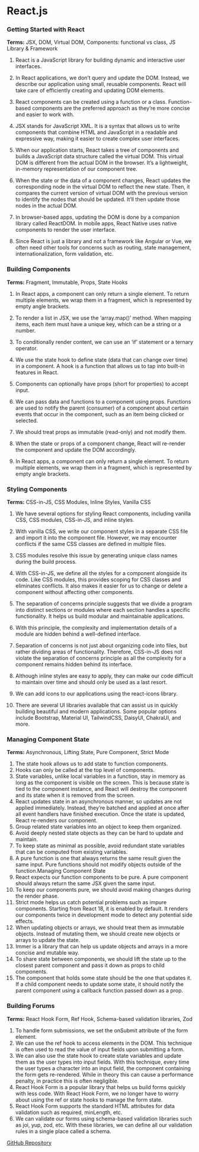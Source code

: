 # React.js

### Getting Started with React

**Terms:** JSX, DOM, Virtual DOM, Components: functional vs class, JS Library & Framework

1. React is a JavaScript library for building dynamic and interactive user interfaces.

1. In React applications, we don’t query and update the DOM. Instead, we describe our application using small, reusable components. React will take care of efficiently creating and updating DOM elements.

1. React components can be created using a function or a class. Function-based components are the preferred approach as they’re more concise and easier to work with.

1. JSX stands for JavaScript XML. It is a syntax that allows us to write components that combine HTML and JavaScript in a readable and expressive way, making it easier to create complex user interfaces.

1. When our application starts, React takes a tree of components and builds a JavaScript data structure called the virtual DOM. This virtual DOM is different from the actual DOM in the browser. It’s a lightweight, in-memory representation of our component tree.

1. When the state or the data of a component changes, React updates the corresponding node in the virtual DOM to reflect the new state. Then, it compares the current version of virtual DOM with the previous version to identify the nodes that should be updated. It’ll then update those nodes in the actual DOM.

1. In browser-based apps, updating the DOM is done by a companion library called ReactDOM. In mobile apps, React Native uses native components to render the user interface.

1. Since React is just a library and not a framework like Angular or Vue, we often need other tools for concerns such as routing, state management, internationalization, form validation, etc.

### Building Components

**Terms:** Fragment, Immutable, Props, State Hooks

1. In React apps, a component can only return a single element. To return multiple elements, we wrap them in a fragment, which is represented by empty angle brackets.

1. To render a list in JSX, we use the ‘array.map()’ method. When mapping items, each item must have a unique key, which can be a string or a number.

1. To conditionally render content, we can use an ‘if’ statement or a ternary operator.

1. We use the state hook to define state (data that can change over time) in a component. A hook is a function that allows us to tap into built-in features in React.
1. Components can optionally have props (short for properties) to accept input.

1. We can pass data and functions to a component using props. Functions are used to notify the parent (consumer) of a component about certain events that occur in the component, such as an item being clicked or selected.

1. We should treat props as immutable (read-only) and not modify them.

1. When the state or props of a component change, React will re-render the component and update the DOM accordingly.

1. In React apps, a component can only return a single element. To return multiple elements, we wrap them in a fragment, which is represented by empty angle brackets.

### Styling Components

**Terms:** CSS-in-JS, CSS Modules, Inline Styles, Vanilla CSS

1. We have several options for styling React components, including vanilla CSS, CSS modules, CSS-in-JS, and inline styles.

1. With vanilla CSS, we write our component styles in a separate CSS file and import it into the component file. However, we may encounter conflicts if the same CSS classes are defined in multiple files.

1. CSS modules resolve this issue by generating unique class names during the build process.

1. With CSS-in-JS, we define all the styles for a component alongside its code. Like CSS modules, this provides scoping for CSS classes and eliminates conflicts. It also makes it easier for us to change or delete a component without affecting other components.

1. The separation of concerns principle suggests that we divide a program into distinct sections or modules where each section handles a specific functionality. It helps us build modular and maintainable applications.

1. With this principle, the complexity and implementation details of a module are hidden behind a well-defined interface.

1. Separation of concerns is not just about organizing code into files, but rather dividing areas of functionality. Therefore, CSS-in-JS does not violate the separation of concerns principle as all the complexity for a component remains hidden behind its interface.

1. Although inline styles are easy to apply, they can make our code difficult to maintain over time and should only be used as a last resort.

1. We can add icons to our applications using the react-icons library.

1. There are several UI libraries available that can assist us in quickly building beautiful and modern applications. Some popular options include Bootstrap, Material UI, TailwindCSS, DaisyUI, ChakraUI, and more.

### Managing Component State

**Terms:** Asynchronous, Lifting State, Pure Component, Strict Mode

1. The state hook allows us to add state to function components.
1. Hooks can only be called at the top level of components.
1. State variables, unlike local variables in a function, stay in memory as long as the component is visible on the screen. This is because state is tied to the component instance, and React will destroy the component and its state when it is removed from the screen.
1. React updates state in an asynchronous manner, so updates are not applied immediately. Instead, they’re batched and applied at once after all event handlers have finished execution. Once the state is updated, React re-renders our component.
1. Group related state variables into an object to keep them organized.
1. Avoid deeply nested state objects as they can be hard to update and maintain.
1. To keep state as minimal as possible, avoid redundant state variables that can be computed from existing variables.
1. A pure function is one that always returns the same result given the same input. Pure functions should not modify objects outside of the function.Managing Component State
1. React expects our function components to be pure. A pure component should always return the same JSX given the same input.
1. To keep our components pure, we should avoid making changes during the render phase.
1. Strict mode helps us catch potential problems such as impure components. Starting from React 18, it is enabled by default. It renders our components twice in development mode to detect any potential side effects.
1. When updating objects or arrays, we should treat them as immutable objects. Instead of mutating them, we should create new objects or arrays to update the state.
1. Immer is a library that can help us update objects and arrays in a more concise and mutable way.
1. To share state between components, we should lift the state up to the closest parent component and pass it down as props to child components.
1. The component that holds some state should be the one that updates it. If a child component needs to update some state, it should notify the parent component using a callback function passed down as a prop.

### Building Forums

**Terms:** React Hook Form, Ref Hook, Schema-based validation libraries, Zod

1. To handle form submissions, we set the onSubmit attribute of the form element.
1. We can use the ref hook to access elements in the DOM. This technique is often used to read the value of input fields upon submitting a form.
1. We can also use the state hook to create state variables and update them as the user types into input fields. With this technique, every time the user types a character into an input field, the component containing the form gets re-rendered. While in theory this can cause a performance penalty, in practice this is often negligible.
1. React Hook Form is a popular library that helps us build forms quickly with less code. With React Hook Form, we no longer have to worry about using the ref or state hooks to manage the form state.
1. React Hook Form supports the standard HTML attributes for data validation such as required, minLength, etc.
1. We can validate our forms using schema-based validation libraries such as joi, yup, zod, etc. With these libraries, we can define all our validation rules in a single place called a schema.

[GitHub Repository](https://github.com/mosh-hamedani/react-course-part1)
